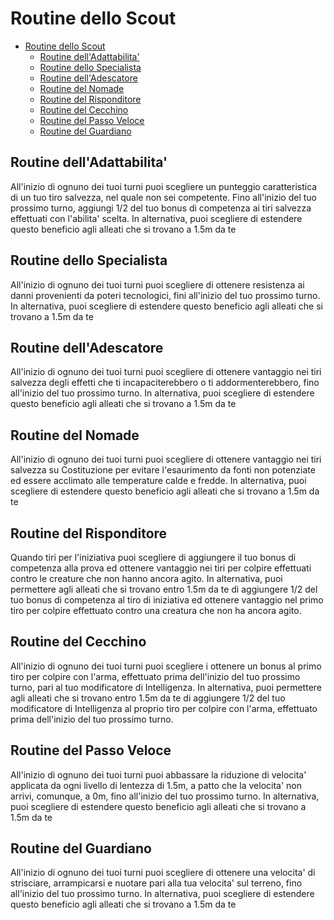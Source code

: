 # Routine dello Scout

- [Routine dello Scout](#routine-dello-scout)
  - [Routine dell'Adattabilita'](#routine-delladattabilita)
  - [Routine dello Specialista](#routine-dello-specialista)
  - [Routine dell'Adescatore](#routine-delladescatore)
  - [Routine del Nomade](#routine-del-nomade)
  - [Routine del Risponditore](#routine-del-risponditore)
  - [Routine del Cecchino](#routine-del-cecchino)
  - [Routine del Passo Veloce](#routine-del-passo-veloce)
  - [Routine del Guardiano](#routine-del-guardiano)

## Routine dell'Adattabilita'

All'inizio di ognuno dei tuoi turni puoi scegliere un punteggio caratteristica di un tuo tiro salvezza, nel quale non sei competente. Fino all'inizio del tuo prossimo turno, aggiungi 1/2 del tuo bonus di competenza ai tiri salvezza effettuati con l'abilita' scelta. In alternativa, puoi scegliere di estendere questo beneficio agli alleati che si trovano a 1.5m da te

## Routine dello Specialista

All'inizio di ognuno dei tuoi turni puoi scegliere di ottenere resistenza ai danni provenienti da poteri tecnologici, fini all'inizio del tuo prossimo turno. In alternativa, puoi scegliere di estendere questo beneficio agli alleati che si trovano a 1.5m da te

## Routine dell'Adescatore

All'inizio di ognuno dei tuoi turni puoi scegliere di ottenere vantaggio nei tiri salvezza degli effetti che ti incapaciterebbero o ti addormenterebbero, fino all'inizio del tuo prossimo turno. In alternativa, puoi scegliere di estendere questo beneficio agli alleati che si trovano a 1.5m da te

## Routine del Nomade

All'inizio di ognuno dei tuoi turni puoi scegliere di ottenere vantaggio nei tiri salvezza su Costituzione per evitare l'esaurimento da fonti non potenziate ed essere acclimato alle temperature calde e fredde. In alternativa, puoi scegliere di estendere questo beneficio agli alleati che si trovano a 1.5m da te

## Routine del Risponditore

Quando tiri per l'iniziativa puoi scegliere di aggiungere il tuo bonus di competenza alla prova ed ottenere vantaggio nei tiri per colpire effettuati contro le creature che non hanno ancora agito. In alternativa, puoi permettere agli alleati che si trovano entro 1.5m da te di aggiungere 1/2 del tuo bonus di competenza al tiro di iniziativa ed ottenere vantaggio nel primo tiro per colpire effettuato contro una creatura che non ha ancora agito.

## Routine del Cecchino

All'inizio di ognuno dei tuoi turni puoi scegliere i ottenere un bonus al primo tiro per colpire con l'arma, effettuato prima dell'inizio del tuo prossimo turno, pari al tuo modificatore di Intelligenza. In alternativa, puoi permettere agli alleati che si trovano entro 1.5m da te di aggiungere 1/2 del tuo modificatore di Intelligenza al proprio tiro per colpire con l'arma, effettuato prima dell'inizio del tuo prossimo turno.

## Routine del Passo Veloce

All'inizio di ognuno dei tuoi turni puoi abbassare la riduzione di velocita' applicata da ogni livello di lentezza di 1.5m, a patto che la velocita' non arrivi, comunque, a 0m, fino all'inizio del tuo prossimo turno. In alternativa, puoi scegliere di estendere questo beneficio agli alleati che si trovano a 1.5m da te

## Routine del Guardiano

All'inizio di ognuno dei tuoi turni puoi scegliere di ottenere una velocita' di strisciare, arrampicarsi e nuotare pari alla tua velocita' sul terreno, fino all'inizio del tuo prossimo turno. In alternativa, puoi scegliere di estendere questo beneficio agli alleati che si trovano a 1.5m da te
